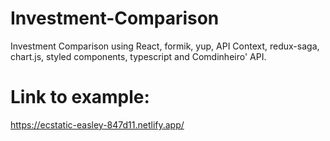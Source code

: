 # Investment-Comparison
Investment Comparison using React, formik, yup, API Context, redux-saga, chart.js, styled components, typescript and Comdinheiro' API.

# Link to example: 
https://ecstatic-easley-847d11.netlify.app/
